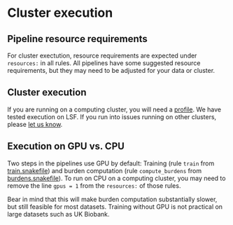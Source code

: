 # Cluster execution

## Pipeline resource requirements

For cluster exectution, resource requirements are expected under `resources:` in all rules. All pipelines have some suggested resource requirements, but they may need to be adjusted for your data or cluster.


## Cluster execution

If you are running on a computing cluster, you will need a [profile](https://github.com/snakemake-profiles). We have tested execution on LSF. If you run into issues running on other clusters, please [let us know](https://github.com/PMBio/deeprvat/issues).


## Execution on GPU vs. CPU

Two steps in the pipelines use GPU by default: Training (rule `train` from [train.snakefile](https://github.com/PMBio/deeprvat/blob/main/pipelines/training/train.snakefile)) and burden computation (rule `compute_burdens` from [burdens.snakefile](https://github.com/PMBio/deeprvat/blob/main/pipelines/association_testing/burdens.snakefile)). To run on CPU on a computing cluster, you may need to remove the line `gpus = 1` from the `resources:` of those rules.

Bear in mind that this will make burden computation substantially slower, but still feasible for most datasets. Training without GPU is not practical on large datasets such as UK Biobank.
